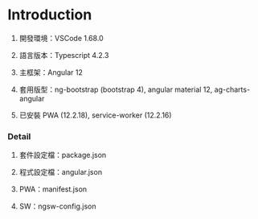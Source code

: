 # Introduction

1. 開發環境：VSCode 1.68.0

2. 語言版本：Typescript 4.2.3

3. 主框架：Angular 12

4. 套用版型：ng-bootstrap (bootstrap 4), angular material 12, ag-charts-angular

5. 已安裝 PWA (12.2.18), service-worker (12.2.16)

### Detail

1. 套件設定檔：package.json

2. 程式設定檔：angular.json

3. PWA：manifest.json

4. SW：ngsw-config.json
